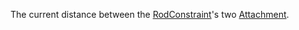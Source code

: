 The current distance between the [RodConstraint](https://create.roblox.com/docs/reference/engine/classes/RodConstraint)'s two [Attachment](https://create.roblox.com/docs/reference/engine/classes/Attachment).